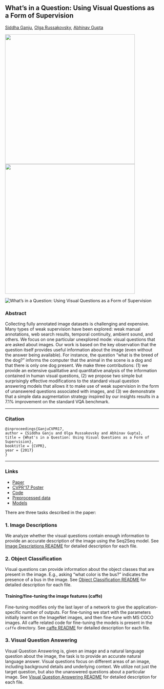 ## What’s in a Question: Using Visual Questions as a Form of Supervision

[Siddha Ganju](http://sidgan.me/siddhaganju), [Olga Russakovsky](http://www.cs.cmu.edu/~orussako/), [Abhinav Gupta](http://www.cs.cmu.edu/~abhinavg/)

<img src="https://www.cmu.edu/marcom/brand-standards/images/logos-colors-type/full-color-seal-min.png" width="425"/> <img src="http://cvpr2017.thecvf.com/images/CVPRLogo3.jpg" width="425"/>

![What’s in a Question: Using Visual Questions as a Form of Supervision](https://raw.githubusercontent.com/sidgan/whats_in_a_question/master/pullfig.png?token=ADb_B1zRklwR9tzKktfs29S4JvowmhaYks5Y4sRjwA%3D%3D)

### Abstract

Collecting fully annotated image datasets is challenging and expensive. Many types of weak supervision have been explored: weak manual annotations, web search results, temporal continuity, ambient sound, and others. We focus on one particular unexplored mode: visual questions that are asked about images. Our work is based on the key observation that the question itself provides useful information about the image (even without the answer being available). For instance, the question “what is the breed of the dog?” informs the computer that the animal in the scene is a dog and that there is only one dog present. We make three contributions: (1) we provide an extensive qualitative and quantitative analysis of the information contained in human visual questions, (2) we propose two simple but surprisingly effective modifications to the standard visual question answering models that allows it to make use of weak supervision in the form of unanswered questions associated with images, and (3) we demonstrate that a simple data augmentation strategy inspired by our insights results in a 7.1% improvement on the standard VQA benchmark.



---

### Citation

```
@inproceedings{GanjuCVPR17,
author = {Siddha Ganju and Olga Russakovsky and Abhinav Gupta},
title = {What's in a Question: Using Visual Questions as a Form of Supervision},
booktitle = {CVPR},
year = {2017}
}
```
---


### Links
+ [Paper]()
+ [CVPR'17 Poster]()
+ [Code]()
+ [Preprocessed data]()
+ [Models]()



There are three tasks described in the paper: 

### 1. Image Descriptions

We analyze whether the visual questions contain enough information to provide an accurate description of the image using the Seq2Seq model. See [Image Descriptions README](https://github.com/sidgan/cvpr2017/blob/master/image_descriptions/README.md) for detailed description for each file.

### 2. Object Classification

Visual questions can provide information about the object classes that are present in the image. E.g., asking “what color is the bus?” indicates the presence of a bus in the image. See [Object Classification README](https://github.com/sidgan/cvpr2017/blob/master/object_classification/README.md) for detailed description for each file.

#### Training/fine-tuning the image features (caffe)

Fine-tuning modifies only the last layer of a network to give the application-specific number of outputs. For fine-tuning we start with the parameters initially learnt on the ImageNet images, and then fine-tune with MS COCO images. All caffe related code for fine-tuning the models is present in the `caffe` directory. See [caffe README](https://github.com/sidgan/cvpr2017/blob/master/caffe/README.md) for detailed description for each file.

### 3. Visual Question Answering

Visual Question Answering is, given an image and a natural language question about the image, the task is to provide an accurate natural language answer. Visual questions focus on different areas of an image, including background details and underlying context. We utilize not just the target question, but also the unanswered questions about a particular image. See [Visual Question Answering README](https://github.com/sidgan/cvpr2017/blob/master/vqa/README.md) for detailed description for each file.


